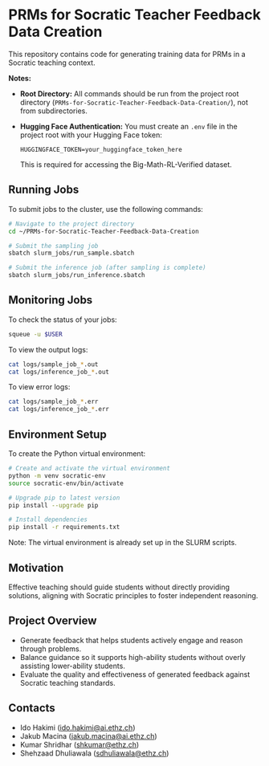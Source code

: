 # PRMs for Socratic Teacher Feedback Data Creation

This repository contains code for generating training data for PRMs in a Socratic teaching context.


**Notes:**

- **Root Directory:** All commands should be run from the project root directory (`PRMs-for-Socratic-Teacher-Feedback-Data-Creation/`), not from subdirectories.

- **Hugging Face Authentication:** You must create an `.env` file in the project root with your Hugging Face token:
  ```
  HUGGINGFACE_TOKEN=your_huggingface_token_here
  ```
  This is required for accessing the Big-Math-RL-Verified dataset.

## Running Jobs

To submit jobs to the cluster, use the following commands:

```bash
# Navigate to the project directory
cd ~/PRMs-for-Socratic-Teacher-Feedback-Data-Creation

# Submit the sampling job
sbatch slurm_jobs/run_sample.sbatch

# Submit the inference job (after sampling is complete)
sbatch slurm_jobs/run_inference.sbatch
```

## Monitoring Jobs

To check the status of your jobs:

```bash
squeue -u $USER
```

To view the output logs:

```bash
cat logs/sample_job_*.out
cat logs/inference_job_*.out
```

To view error logs:

```bash
cat logs/sample_job_*.err
cat logs/inference_job_*.err
```

## Environment Setup

To create the Python virtual environment:

```bash
# Create and activate the virtual environment
python -m venv socratic-env
source socratic-env/bin/activate

# Upgrade pip to latest version
pip install --upgrade pip

# Install dependencies
pip install -r requirements.txt
```

Note: The virtual environment is already set up in the SLURM scripts.

## Motivation
Effective teaching should guide students without directly providing solutions, aligning with Socratic principles to foster independent reasoning.

## Project Overview
- Generate feedback that helps students actively engage and reason through problems.
- Balance guidance so it supports high-ability students without overly assisting lower-ability students.
- Evaluate the quality and effectiveness of generated feedback against Socratic teaching standards.

## Contacts
- Ido Hakimi (ido.hakimi@ai.ethz.ch)  
- Jakub Macina (jakub.macina@ai.ethz.ch)  
- Kumar Shridhar (shkumar@ethz.ch)  
- Shehzaad Dhuliawala (sdhuliawala@ethz.ch)